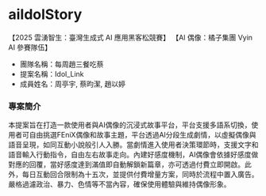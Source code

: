 # aiIdolStory
【2025 雲湧智生：臺灣生成式 AI 應用黑客松競賽】
【AI 偶像：橘子集團 Vyin AI 參賽隊伍】
* 團隊名稱：每周趙三餐吃蔡
* 提案名稱：Idol_Link
* 成員姓名：周亭宇, 蔡昀潔, 趙以婷

### 專案簡介
本提案旨在打造一款使用者與AI偶像的沉浸式故事平台，平台支援多語系切換，使用者可自由挑選FEniX偶像和故事主題，平台透過AI分段生成劇情，以虛擬偶像與語音呈現，如同互動小說般引人入勝。當劇情進入使用者決策環節時，支援文字和語音輸入行動指令，自由左右故事走向。內建好感度機制，AI偶像會依據好感度做對應的回覆，當好感度達到滿值即自動解鎖新篇章，亦可透過付費立即開啟。此外，每日互動回合限制為十五次，並提供付費增量方案，同時於流程中置入廣告。嚴格過濾政治、暴力、色情等不當內容，確保使用體驗與維持偶像形象。

